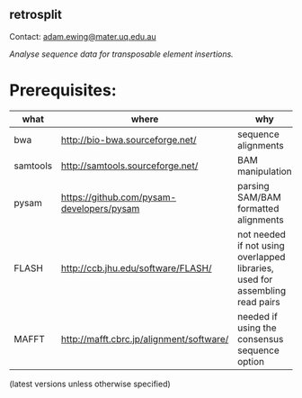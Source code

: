 ## retrosplit

Contact: adam.ewing@mater.uq.edu.au

*Analyse sequence data for transposable element insertions.*

# Prerequisites:

|what     | where | why |
|---------|-------|-----|
|bwa      | http://bio-bwa.sourceforge.net/  | sequence alignments |
|samtools | http://samtools.sourceforge.net/ | BAM manipulation |
|pysam    | https://github.com/pysam-developers/pysam | parsing SAM/BAM formatted alignments |
|FLASH    | http://ccb.jhu.edu/software/FLASH/ | not needed if not using overlapped libraries, used for assembling read pairs |
|MAFFT    | http://mafft.cbrc.jp/alignment/software/ | needed if using the consensus sequence option |

(latest versions unless otherwise specified)
